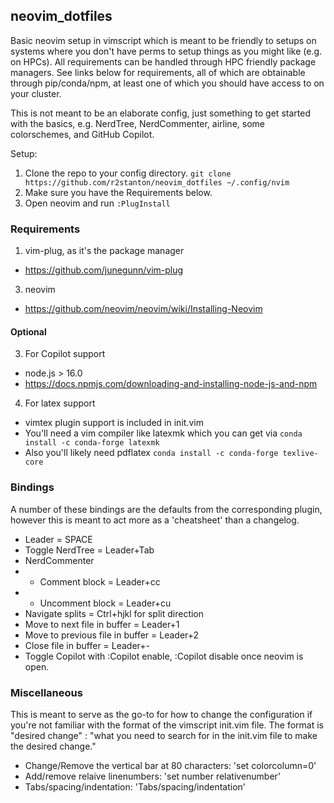 ## neovim_dotfiles
Basic neovim setup in vimscript which is meant to be friendly to setups on systems where you don't have perms to setup things as you might like (e.g. on HPCs). All requirements can be handled through HPC friendly package managers. See links below for requirements, all of which are obtainable through pip/conda/npm, at least one of which you should have access to on your cluster.

This is not meant to be an elaborate config, just something to get started with the basics, e.g. NerdTree, NerdCommenter, airline, some colorschemes, and GitHub Copilot.

Setup:
1. Clone the repo to your config directory.
    ```git clone https://github.com/r2stanton/neovim_dotfiles ~/.config/nvim```
2. Make sure you have the Requirements below.
3. Open neovim and run ```:PlugInstall```


### Requirements
1. vim-plug, as it's the package manager
- https://github.com/junegunn/vim-plug
3. neovim
- https://github.com/neovim/neovim/wiki/Installing-Neovim
#### Optional
3. For Copilot support
- node.js > 16.0 
- https://docs.npmjs.com/downloading-and-installing-node-js-and-npm
4. For latex support
- vimtex plugin support is included in init.vim
- You'll need a vim compiler like latexmk which you can get via ```conda install -c conda-forge latexmk```
- Also you'll likely need pdflatex ```conda install -c conda-forge texlive-core```


### Bindings
A number of these bindings are the defaults from the corresponding plugin, however this is meant to act more as a 'cheatsheet' than a changelog.
- Leader = SPACE
- Toggle NerdTree = Leader+Tab
- NerdCommenter
- - Comment block = Leader+cc
- - Uncomment block = Leader+cu
- Navigate splits = Ctrl+hjkl for split direction
- Move to next file in buffer = Leader+1
- Move to previous file in buffer = Leader+2
- Close file in buffer = Leader+-
- Toggle Copilot with :Copilot enable, :Copilot disable once neovim is open.

### Miscellaneous
This is meant to serve as the go-to for how to change the configuration if you're not familiar with the format of the vimscript init.vim file. The format is "desired change" : "what you need to search for in the init.vim file to make the desired change."
- Change/Remove the vertical bar at 80 characters:  'set colorcolumn=0'
- Add/remove relaive linenumbers:  'set number relativenumber'
- Tabs/spacing/indentation: 'Tabs/spacing/indentation'


